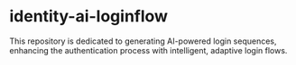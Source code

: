 # identity-ai-loginflow
This repository is dedicated to generating AI-powered login sequences, enhancing the authentication process with intelligent, adaptive login flows.
